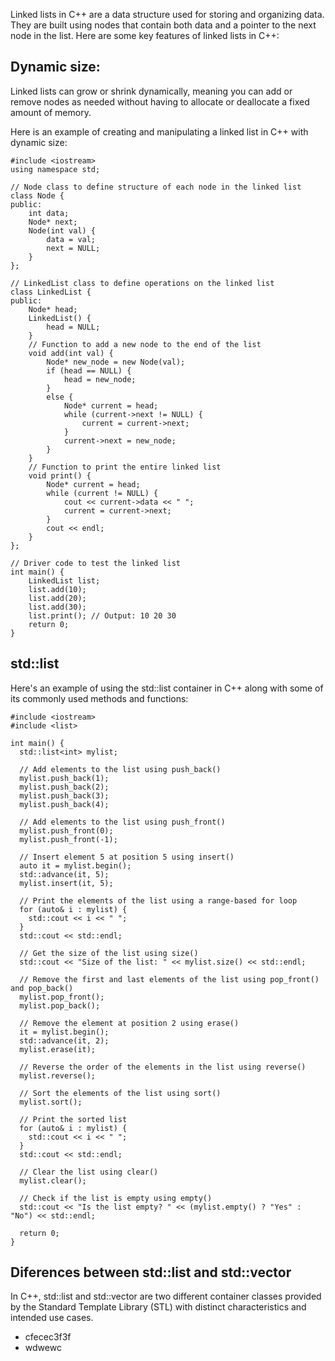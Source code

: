 Linked lists in C++ are a data structure used for storing and organizing data. They are built using nodes that contain both data and a pointer to the next node in the list. Here are some key features of linked lists in C++:

## Dynamic size:
Linked lists can grow or shrink dynamically, meaning you can add or remove nodes as needed without having to allocate or deallocate a fixed amount of memory.

Here is an example of creating and manipulating a linked list in C++ with dynamic size:

```
#include <iostream>
using namespace std;

// Node class to define structure of each node in the linked list
class Node {
public:
    int data;
    Node* next;
    Node(int val) {
        data = val;
        next = NULL;
    }
};

// LinkedList class to define operations on the linked list
class LinkedList {
public:
    Node* head;
    LinkedList() {
        head = NULL;
    }
    // Function to add a new node to the end of the list
    void add(int val) {
        Node* new_node = new Node(val);
        if (head == NULL) {
            head = new_node;
        }
        else {
            Node* current = head;
            while (current->next != NULL) {
                current = current->next;
            }
            current->next = new_node;
        }
    }
    // Function to print the entire linked list
    void print() {
        Node* current = head;
        while (current != NULL) {
            cout << current->data << " ";
            current = current->next;
        }
        cout << endl;
    }
};

// Driver code to test the linked list
int main() {
    LinkedList list;
    list.add(10);
    list.add(20);
    list.add(30);
    list.print(); // Output: 10 20 30
    return 0;
}

```

## std::list
Here's an example of using the std::list container in C++ along with some of its commonly used methods and functions:

```
#include <iostream>
#include <list>

int main() {
  std::list<int> mylist;

  // Add elements to the list using push_back()
  mylist.push_back(1);
  mylist.push_back(2);
  mylist.push_back(3);
  mylist.push_back(4);

  // Add elements to the list using push_front()
  mylist.push_front(0);
  mylist.push_front(-1);

  // Insert element 5 at position 5 using insert()
  auto it = mylist.begin();
  std::advance(it, 5);
  mylist.insert(it, 5);

  // Print the elements of the list using a range-based for loop
  for (auto& i : mylist) {
    std::cout << i << " ";
  }
  std::cout << std::endl;

  // Get the size of the list using size()
  std::cout << "Size of the list: " << mylist.size() << std::endl;

  // Remove the first and last elements of the list using pop_front() and pop_back()
  mylist.pop_front();
  mylist.pop_back();

  // Remove the element at position 2 using erase()
  it = mylist.begin();
  std::advance(it, 2);
  mylist.erase(it);

  // Reverse the order of the elements in the list using reverse()
  mylist.reverse();

  // Sort the elements of the list using sort()
  mylist.sort();

  // Print the sorted list
  for (auto& i : mylist) {
    std::cout << i << " ";
  }
  std::cout << std::endl;

  // Clear the list using clear()
  mylist.clear();

  // Check if the list is empty using empty()
  std::cout << "Is the list empty? " << (mylist.empty() ? "Yes" : "No") << std::endl;

  return 0;
}

```
## Diferences between std::list and std::vector
In C++, std::list and std::vector are two different container classes provided by the Standard Template Library (STL) with distinct characteristics and intended use cases.

* cfecec3f3f
* wdwewc